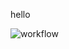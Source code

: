 hello

![workflow](https://github.com/<UserName>/<RepositoryName>/actions/workflows/main.yml/badge.svg)
